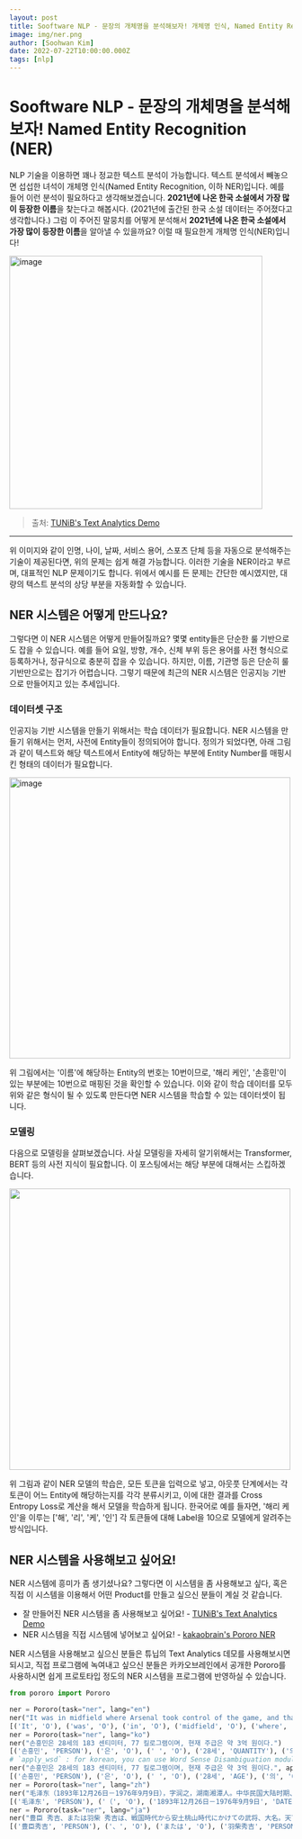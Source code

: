 ```yaml
---
layout: post
title: Sooftware NLP - 문장의 개체명을 분석해보자! 개체명 인식, Named Entity Recognition (NER)
image: img/ner.png
author: [Soohwan Kim]
date: 2022-07-22T10:00:00.000Z
tags: [nlp]
---
```

  
# Sooftware NLP - 문장의 개체명을 분석해보자! Named Entity Recognition (NER)
  
NLP 기술을 이용하면 꽤나 정교한 텍스트 분석이 가능합니다. 텍스트 분석에서 빼놓으면 섭섭한 녀석이 
개체명 인식(Named Entity Recognition, 이하 NER)입니다. 예를 들어 이런 분석이 필요하다고 생각해보겠습니다. 
**2021년에 나온 한국 소설에서 가장 많이 등장한 이름**을 찾는다고 해봅시다. (2021년에 출간된 한국 소설 
데이터는 주어졌다고 생각합니다.) 그럼 이 주어진 말뭉치를 어떻게 분석해서 **2021년에 나온 한국 소설에서 가장 많이 등장한 이름**을 
알아낼 수 있을까요? 이럴 때 필요한게 개체명 인식(NER)입니다!  
  
<img width="450" alt="image" src="https://user-images.githubusercontent.com/42150335/180271967-da966f2e-273d-4110-8917-d52610b6ef79.png">
  
> 출처: [TUNiB's Text Analytics Demo](https://demo.tunib.ai/text)
  
---
  
위 이미지와 같이 인명, 나이, 날짜, 서비스 용어, 스포츠 단체 등을 자동으로 분석해주는 기술이 제공된다면, 
위의 문제는 쉽게 해결 가능합니다. 이러한 기술을 NER이라고 부르며, 대표적인 NLP 문제이기도 합니다. 
위에서 예시를 든 문제는 간단한 예시였지만, 대량의 텍스트 분석의 상당 부분을 자동화할 수 있습니다.   
  
## NER 시스템은 어떻게 만드나요?  
  
그렇다면 이 NER 시스템은 어떻게 만들어질까요? 몇몇 entity들은 단순한 룰 기반으로도 잡을 수 있습니다. 
예를 들어 요일, 방향, 개수, 신체 부위 등은 용어를 사전 형식으로 등록하거나, 정규식으로 충분히 잡을 수 있습니다. 
하지만, 이름, 기관명 등은 단순히 룰 기반만으로는 잡기가 어렵습니다. 그렇기 때문에 최근의 NER 시스템은 
인공지능 기반으로 만들어지고 있는 추세입니다.  
  
### 데이터셋 구조
  
인공지능 기반 시스템을 만들기 위해서는 학습 데이터가 필요합니다. NER 시스템을 만들기 위해서는 먼저, 
사전에 Entity들이 정의되어야 합니다. 정의가 되었다면, 아래 그림과 같이 텍스트와 해당 텍스트에서 Entity에 해당하는 부분에 
Entity Number를 매핑시킨 형태의 데이터가 필요합니다.
  
<img width="500" alt="image" src="https://user-images.githubusercontent.com/42150335/180276038-bba8cd83-2a70-4096-bb0c-c144f8e36bcb.png">
  
위 그림에서는 '이름'에 해당하는 Entity의 번호는 10번이므로, '해리 케인', '손흥민'이 있는 부분에는 10번으로 매핑된 것을 
확인할 수 있습니다. 이와 같이 학습 데이터를 모두 위와 같은 형식이 될 수 있도록 만든다면 NER 시스템을 학습할 수 있는 
데이터셋이 됩니다.
  
### 모델링
  
다음으로 모델링을 살펴보겠습니다. 사실 모델링을 자세히 알기위해서는 Transformer, BERT 등의 사전 지식이 필요합니다. 
이 포스팅에서는 해당 부분에 대해서는 스킵하겠습니다.  
  
<img src="https://user-images.githubusercontent.com/42150335/180276814-0d7aa44d-5adb-4e22-a338-f4a992e33bc5.png" width="500">
  
위 그림과 같이 NER 모델의 학습은, 모든 토큰을 입력으로 넣고, 아웃풋 단계에서는 각 토큰이 어느 Entity에 해당하는지를 
각각 분류시키고, 이에 대한 결과를 Cross Entropy Loss로 계산을 해서 모델을 학습하게 됩니다. 한국어로 예를 들자면, 
'해리 케인'을 이루는 ['해', '리', '케', '인'] 각 토큰들에 대해 Label을 10으로 모델에게 알려주는 방식입니다.  
  
## NER 시스템을 사용해보고 싶어요!
  
NER 시스템에 흥미가 좀 생기셨나요? 그렇다면 이 시스템을 좀 사용해보고 싶다, 혹은 직접 이 시스템을 
이용해서 어떤 Product를 만들고 싶으신 분들이 계실 것 같습니다.   
  
- 잘 만들어진 NER 시스템을 좀 사용해보고 싶어요! - [TUNiB's Text Analytics Demo](https://demo.tunib.ai/text)
- NER 시스템을 직접 시스템에 넣어보고 싶어요! - [kakaobrain's Pororo NER](https://kakaobrain.github.io/pororo/tagging/ner.html)
  
NER 시스템을 사용해보고 싶으신 분들은 튜닙의 Text Analytics 데모를 사용해보시면 되시고, 
직접 프로그램에 녹여내고 싶으신 분들은 카카오브레인에서 공개한 Pororo를 사용하시면 쉽게 프로토타입 정도의 
NER 시스템을 프로그램에 반영하실 수 있습니다.
  
```python
from pororo import Pororo

ner = Pororo(task="ner", lang="en")
ner("It was in midfield where Arsenal took control of the game, and that was mainly down to Thomas Partey and Mohamed Elneny.")
[('It', 'O'), ('was', 'O'), ('in', 'O'), ('midfield', 'O'), ('where', 'O'), ('Arsenal', 'ORG'), ('took', 'O'), ('control', 'O'), ('of', 'O'), ('the', 'O'), ('game', 'O'), (',', 'O'), ('and', 'O'), ('that', 'O'), ('was', 'O'), ('mainly', 'O'), ('down', 'O'), ('to', 'O'), ('Thomas Partey', 'PERSON'), ('and', 'O'), ('Mohamed Elneny', 'PERSON'), ('.', 'O')]
ner = Pororo(task="ner", lang="ko")
ner("손흥민은 28세의 183 센티미터, 77 킬로그램이며, 현재 주급은 약 3억 원이다.")
[('손흥민', 'PERSON'), ('은', 'O'), (' ', 'O'), ('28세', 'QUANTITY'), ('의', 'O'), (' ', 'O'), ('183 센티미터', 'QUANTITY'), (',', 'O'), (' ', 'O'), ('77 킬로그램', 'QUANTITY'), ('이며,', 'O'), (' ', 'O'), ('현재', 'O'), (' ', 'O'), ('주급은', 'O'), (' ', 'O'), ('약 3억 원', 'QUANTITY'), ('이다.', 'O')]
# `apply_wsd` : for korean, you can use Word Sense Disambiguation module to get more specific tag
ner("손흥민은 28세의 183 센티미터, 77 킬로그램이며, 현재 주급은 약 3억 원이다.", apply_wsd=True)
[('손흥민', 'PERSON'), ('은', 'O'), (' ', 'O'), ('28세', 'AGE'), ('의', 'O'), (' ', 'O'), ('183 센티미터', 'LENGTH/DISTANCE'), (',', 'O'), (' ', 'O'), ('77 킬로그램', 'WEIGHT'), ('이며,', 'O'), (' ', 'O'), ('현재', 'O'), (' ', 'O'), ('주급은', 'O'), (' ', 'O'), ('약 3억 원', 'MONEY'), ('이다.', 'O')]
ner = Pororo(task="ner", lang="zh")
ner("毛泽东（1893年12月26日－1976年9月9日），字润之，湖南湘潭人。中华民国大陆时期、中国共产党和中华人民共和国的重要政治家、经济家、军事家、战略家、外交家和诗人。")
[('毛泽东', 'PERSON'), ('（', 'O'), ('1893年12月26日－1976年9月9日', 'DATE'), ('）', 'O'), ('，', 'O'), ('字润之', 'O'), ('，', 'O'), ('湖南', 'GPE'), ('湘潭', 'GPE'), ('人', 'O'), ('。', 'O'), ('中华民国大陆时期', 'GPE'), ('、', 'O'), ('中国共产党', 'ORG'), ('和', 'O'), ('中华人民共和国', 'GPE'), ('的', 'O'), ('重', 'O'), ('要', 'O'), ('政', 'O'), ('治', 'O'), ('家', 'O'), ('、', 'O'), ('经', 'O'), ('济', 'O'), ('家', 'O'), ('、', 'O'), ('军', 'O'), ('事', 'O'), ('家', 'O'), ('、', 'O'), ('战', 'O'), ('略', 'O'), ('家', 'O'), ('、', 'O'), ('外', 'O'), ('交', 'O'), ('家', 'O'), ('和', 'O'), ('诗', 'O'), ('人', 'O'), ('。', 'O')]
ner = Pororo(task="ner", lang="ja")
ner("豊臣 秀吉、または羽柴 秀吉は、戦国時代から安土桃山時代にかけての武将、大名。天下人、武家関白、太閤。三英傑の一人。")
[('豊臣秀吉', 'PERSON'), ('、', 'O'), ('または', 'O'), ('羽柴秀吉', 'PERSON'), ('は', 'O'), ('、', 'O'), ('戦国時代', 'DATE'), ('から', 'O'), ('安土桃山時代', 'DATE'), ('にかけて', 'O'), ('の', 'O'), ('武将', 'O'), ('、', 'O'), ('大名', 'O'), ('。', 'O'), ('天下', 'O'), ('人', 'O'), ('、', 'O'), ('武家', 'O'), ('関白', 'O'), ('、太閤', 'O'), ('。', 'O'), ('三', 'O'), ('英', 'O'), ('傑', 'O'), ('の', 'O'), ('一', 'O'), ('人', 'O'), ('。', 'O')]
```
  

  